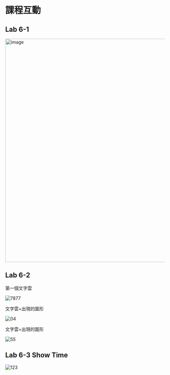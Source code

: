# 課程互動

## Lab 6-1
<img width="707" alt="image" src="https://user-images.githubusercontent.com/89304181/204117252-1fb15f0c-7633-4af0-b7a1-a9d2ee05bd6a.png">

## Lab 6-2
第一個文字雲

![7877](https://user-images.githubusercontent.com/89304181/204117289-88c91508-59c3-473c-8a2c-72861fad9e5f.png)

文字雲+出現的圖形

![04](https://user-images.githubusercontent.com/89304181/204117291-2a0450d4-2bf9-4d4b-a09c-7ce8355b4232.png)

文字雲+出現的圖形

![55](https://user-images.githubusercontent.com/89304181/204117296-317da0ca-5d72-41ee-9bb6-2b6378836c3d.png)

## Lab 6-3 Show Time

![123](https://user-images.githubusercontent.com/89304181/204124757-e7a2091e-0e61-4dcc-81eb-7e0bbdbd42ca.png)

